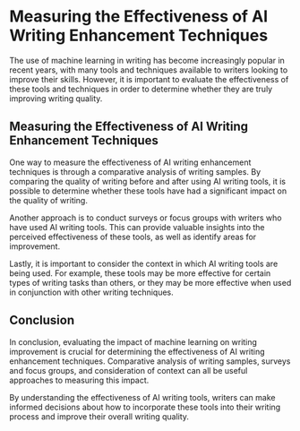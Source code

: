 Measuring the Effectiveness of AI Writing Enhancement Techniques
=============================================================================================================================================

The use of machine learning in writing has become increasingly popular in recent years, with many tools and techniques available to writers looking to improve their skills. However, it is important to evaluate the effectiveness of these tools and techniques in order to determine whether they are truly improving writing quality.

Measuring the Effectiveness of AI Writing Enhancement Techniques
----------------------------------------------------------------

One way to measure the effectiveness of AI writing enhancement techniques is through a comparative analysis of writing samples. By comparing the quality of writing before and after using AI writing tools, it is possible to determine whether these tools have had a significant impact on the quality of writing.

Another approach is to conduct surveys or focus groups with writers who have used AI writing tools. This can provide valuable insights into the perceived effectiveness of these tools, as well as identify areas for improvement.

Lastly, it is important to consider the context in which AI writing tools are being used. For example, these tools may be more effective for certain types of writing tasks than others, or they may be more effective when used in conjunction with other writing techniques.

Conclusion
----------

In conclusion, evaluating the impact of machine learning on writing improvement is crucial for determining the effectiveness of AI writing enhancement techniques. Comparative analysis of writing samples, surveys and focus groups, and consideration of context can all be useful approaches to measuring this impact.

By understanding the effectiveness of AI writing tools, writers can make informed decisions about how to incorporate these tools into their writing process and improve their overall writing quality.

